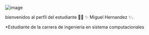 

![image](https://user-images.githubusercontent.com/54967721/130877039-07255860-8d9b-4956-bc89-e0c702cf5c23.png)

bienvenidos al perfil del estudiante 👨‍🏫 ✨ Miguel Hernandez ✨.

*Estudiante de la carrera de ingenieria en sistema computacionales 


